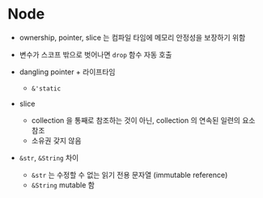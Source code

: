 # Node

- ownership, pointer, slice 는 컴파일 타임에 메모리 안정성을 보장하기 위함 

- 변수가 스코프 밖으로 벗어나면 `drop` 함수 자동 호출

- dangling pointer + 라이프타임
  - `&'static`

- slice
  - collection 을 통째로 참조하는 것이 아닌, collection 의 연속된 일련의 요소 참조
  - 소유권 갖지 않음

  
- `&str`, `&String` 차이
  - `&str` 는 수정할 수 없는 읽기 전용 문자열 (immutable reference)
  - `&String` mutable 함